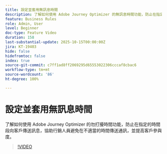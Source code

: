 ```yaml
---
title: 設定並套用無訊息時間
description: 了解如何使用 Adobe Journey Optimizer 的無訊息時間功能，防止在指定的時間段向客戶傳送訊息 (簡訊、電子郵件、推播、WhatsApp)，協助行銷人員避免在不適當的時間傳送通訊，並提高客戶參與度。
feature: Business Rules
role: Admin, User
level: Beginner
doc-type: Feature Video
duration: 158
last-substantial-update: 2025-10-15T00:00:00Z
jira: KT-19403
hide: false
hidefromtoc: false
index: true
source-git-commit: c7ff1ad8ff2069295d65553022306cccaf8cbac6
workflow-type: tm+mt
source-wordcount: '86'
ht-degree: 100%

---
```



# 設定並套用無訊息時間

了解如何使用 Adobe Journey Optimizer 的勿打擾時間功能，防止在指定的時間段向客戶傳送訊息，協助行銷人員避免在不適當的時間傳送通訊，並提高客戶參與度。

>[!VIDEO](https://video.tv.adobe.com/v/3475863/?captions=chi_hant&learn=on&enablevpops)
